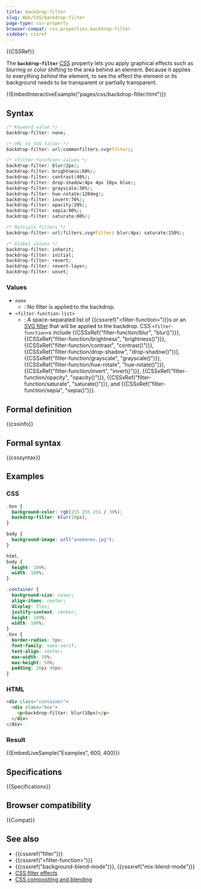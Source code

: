 ```yaml
---
title: backdrop-filter
slug: Web/CSS/backdrop-filter
page-type: css-property
browser-compat: css.properties.backdrop-filter
sidebar: cssref
---
```


{{CSSRef}}

The **`backdrop-filter`** [CSS](/en-US/docs/Web/CSS) property lets you apply graphical effects such as blurring or color shifting to the area behind an element. Because it applies to everything _behind_ the element, to see the effect the element or its background needs to be transparent or partially transparent.

{{EmbedInteractiveExample("pages/css/backdrop-filter.html")}}

## Syntax

```css
/* Keyword value */
backdrop-filter: none;

/* URL to SVG filter */
backdrop-filter: url(commonfilters.svg#filter);

/* <filter-function> values */
backdrop-filter: blur(2px);
backdrop-filter: brightness(60%);
backdrop-filter: contrast(40%);
backdrop-filter: drop-shadow(4px 4px 10px blue);
backdrop-filter: grayscale(30%);
backdrop-filter: hue-rotate(120deg);
backdrop-filter: invert(70%);
backdrop-filter: opacity(20%);
backdrop-filter: sepia(90%);
backdrop-filter: saturate(80%);

/* Multiple filters */
backdrop-filter: url(filters.svg#filter) blur(4px) saturate(150%);

/* Global values */
backdrop-filter: inherit;
backdrop-filter: initial;
backdrop-filter: revert;
backdrop-filter: revert-layer;
backdrop-filter: unset;
```

### Values

- `none`
  - : No filter is applied to the backdrop.
- `<filter-function-list>`
  - : A space-separated list of {{cssxref("&lt;filter-function&gt;")}}s or an [SVG filter](/en-US/docs/Web/SVG/Element/filter) that will be applied to the backdrop. CSS `<filter-function>`s include {{CSSxRef("filter-function/blur", "blur()")}}, {{CSSxRef("filter-function/brightness", "brightness()")}}, {{CSSxRef("filter-function/contrast", "contrast()")}}, {{CSSxRef("filter-function/drop-shadow", "drop-shadow()")}}, {{CSSxRef("filter-function/grayscale", "grayscale()")}}, {{CSSxRef("filter-function/hue-rotate", "hue-rotate()")}}, {{CSSxRef("filter-function/invert", "invert()")}}, {{CSSxRef("filter-function/opacity", "opacity()")}}, {{CSSxRef("filter-function/saturate", "saturate()")}}, and {{CSSxRef("filter-function/sepia", "sepia()")}}.

## Formal definition

{{cssinfo}}

## Formal syntax

{{csssyntax}}

## Examples

### CSS

```css
.box {
  background-color: rgb(255 255 255 / 30%);
  backdrop-filter: blur(10px);
}

body {
  background-image: url("anemones.jpg");
}
```

```css hidden
html,
body {
  height: 100%;
  width: 100%;
}

.container {
  background-size: cover;
  align-items: center;
  display: flex;
  justify-content: center;
  height: 100%;
  width: 100%;
}
.box {
  border-radius: 5px;
  font-family: sans-serif;
  text-align: center;
  max-width: 50%;
  max-height: 50%;
  padding: 20px 40px;
}
```

### HTML

```html
<div class="container">
  <div class="box">
    <p>backdrop-filter: blur(10px)</p>
  </div>
</div>
```

### Result

{{EmbedLiveSample("Examples", 600, 400)}}

## Specifications

{{Specifications}}

## Browser compatibility

{{Compat}}

## See also

- {{cssxref("filter")}}
- {{cssxref("&lt;filter-function&gt;")}}
- {{cssxref("background-blend-mode")}}, {{cssxref("mix-blend-mode")}}
- [CSS filter effects](/en-US/docs/Web/CSS/CSS_filter_effects)
- [CSS compositing and blending](/en-US/docs/Web/CSS/CSS_compositing_and_blending)
